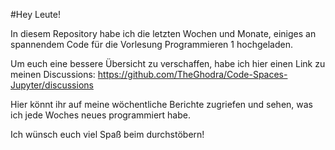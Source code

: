#Hey Leute!

In diesem Repository habe ich die letzten Wochen und Monate, einiges an spannendem Code für die Vorlesung Programmieren 1 hochgeladen.

Um euch eine bessere Übersicht zu verschaffen, habe ich hier einen Link zu meinen Discussions:
https://github.com/TheGhodra/Code-Spaces-Jupyter/discussions

Hier könnt ihr auf meine wöchentliche Berichte zugriefen und sehen, was ich jede Woches neues programmiert habe.

Ich wünsch euch viel Spaß beim durchstöbern!

